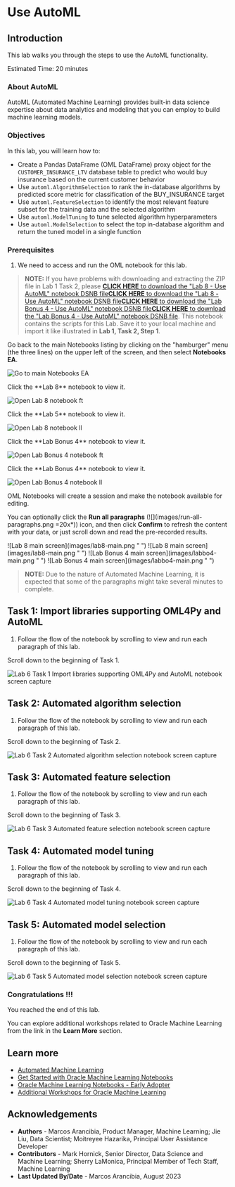 # Use AutoML

## Introduction

This lab walks you through the steps to use the AutoML functionality.

Estimated Time: 20 minutes

### About AutoML
AutoML (Automated Machine Learning) provides built-in data science expertise about data analytics and modeling that you can employ to build machine learning models.

### Objectives

In this lab, you will learn how to:
* Create a Pandas DataFrame (OML DataFrame) proxy object for the `CUSTOMER_INSURANCE_LTV` database table to predict who would buy insurance based on the current customer behavior
* Use `automl.AlgorithmSelection` to rank the in-database algorithms by predicted score metric for classification of the BUY_INSURANCE target
* Use `automl.FeatureSelection` to identify the most relevant feature subset for the training data and the selected algorithm
* Use `automl.ModelTuning` to tune selected algorithm hyperparameters
* Use `automl.ModelSelection` to select the top in-database algorithm and return the tuned model in a single function

### Prerequisites

1. We need to access and run the OML notebook for this lab.

 > **NOTE:** If you have problems with downloading and extracting the ZIP file in Lab 1 Task 2, please 
 <if type="freetier">[**CLICK HERE** to download the "Lab 8 - Use AutoML" notebook DSNB file](<./../notebooks/Lab 8 - Use AutoML.dsnb?download=1>)</if><if type="livelabs">[**CLICK HERE** to download the "Lab 8 - Use AutoML" notebook DSNB file](<./../notebooks/Lab 8 - Use AutoML.dsnb?download=1>)</if><if type="freetier-ocw23">[**CLICK HERE** to download the "Lab Bonus 4 - Use AutoML" notebook DSNB file](<./../notebooks/Lab Bonus 4 - Use AutoML.dsnb?download=1>)</if><if type="livelabs-ocw23">[**CLICK HERE** to download the "Lab Bonus 4 - Use AutoML" notebook DSNB file](<./../notebooks/Lab Bonus 4 - Use AutoML.dsnb?download=1>)</if>. This notebook contains the scripts for this Lab. Save it to your local machine and import it like illustrated in **Lab 1, Task 2, Step 1**.

   Go back to the main Notebooks listing by clicking on the "hamburger" menu (the three lines) on the upper left of the screen, and then select **Notebooks EA**. 
   
   ![Go to main Notebooks EA](images/go-back-to-notebooks.png " ")
   
   <if type="freetier">
   Click the **Lab 8** notebook to view it.

   ![Open Lab 8 notebook ft](images/click-on-lab8-ft.png " ") </if>
   
   <if type="livelabs">
   Click the **Lab 5** notebook to view it.

   ![Open Lab 8 notebook ll](images/click-on-lab8-ll.png " ") </if>
   
   <if type="freetier-ocw23">
   Click the **Lab Bonus 4** notebook to view it.

   ![Open Lab Bonus 4 notebook ft](images/click-on-labbo4-ft-ocw23.png " ") </if>
   
   <if type="livelabs-ocw23">
   Click the **Lab Bonus 4** notebook to view it.
   
   ![Open Lab Bonus 4 notebook ll](images/click-on-labbo4-ll-ocw23.png " ") </if>

   OML Notebooks will create a session and make the notebook available for editing.

   You can optionally click the **Run all paragraphs** (![](images/run-all-paragraphs.png =20x*)) icon, and then click **Confirm** to refresh the content with your data, or just scroll down and read the pre-recorded results.  

   <if type="freetier">
   ![Lab 8 main screen](images/lab8-main.png " ")
   </if>
   <if type="livelabs">
   ![Lab 8 main screen](images/lab8-main.png " ")
   </if>
   <if type="freetier-ocw23">
   ![Lab Bonus 4 main screen](images/labbo4-main.png " ")
   </if>
   <if type="livelabs-ocw23">
   ![Lab Bonus 4 main screen](images/labbo4-main.png " ")
   </if>

> **NOTE:** Due to the nature of Automated Machine Learning, it is expected that some of the paragraphs might take several minutes to complete.

## Task 1: Import libraries supporting OML4Py and AutoML

1. Follow the flow of the notebook by scrolling to view and run each paragraph of this lab.

Scroll down to the beginning of Task 1.

  ![Lab 6 Task 1 Import libraries supporting OML4Py and AutoML notebook screen capture](images/lab6-task1.png "Import libraries supporting OML4Py and AutoML notebook")

## Task 2: Automated algorithm selection
1. Follow the flow of the notebook by scrolling to view and run each paragraph of this lab.

Scroll down to the beginning of Task 2.

  ![Lab 6 Task 2 Automated algorithm selection notebook screen capture](images/lab6-task2.png "Automated algorithm selection")

## Task 3: Automated feature selection
1. Follow the flow of the notebook by scrolling to view and run each paragraph of this lab.

Scroll down to the beginning of Task 3.

  ![Lab 6 Task 3 Automated feature selection notebook screen capture](images/lab6-task3.png "Automated feature selection")


## Task 4: Automated model tuning
1. Follow the flow of the notebook by scrolling to view and run each paragraph of this lab.

Scroll down to the beginning of Task 4.

  ![Lab 6 Task 4 Automated model tuning notebook screen capture](images/lab6-task4.png "Automated model tuning")


## Task 5: Automated model selection
1. Follow the flow of the notebook by scrolling to view and run each paragraph of this lab.

Scroll down to the beginning of Task 5.

  ![Lab 6 Task 5 Automated model selection notebook screen capture](images/lab6-task5.png "Automated model selection")

### Congratulations !!!

You reached the end of this lab.  

You can explore additional workshops related to Oracle Machine Learning from the link in the **Learn More** section.  

## Learn more

* [Automated Machine Learning](https://docs.oracle.com/en/database/oracle/machine-learning/oml4py/1/mlpug/automatic-machine-learning.html#GUID-4B240E7A-1A8B-43B6-99A5-7FF86330805A)
* [Get Started with Oracle Machine Learning Notebooks](https://docs.oracle.com/en/database/oracle/machine-learning/oml-notebooks/)
* [Oracle Machine Learning Notebooks - Early Adopter](https://docs.oracle.com/en/database/oracle/machine-learning/oml-notebooks/omlug/get-started-notebooks-ea-data-analysis-and-data-visualization.html#GUID-B309C607-2232-43E2-B4A1-655DB295B90B)
* [Additional Workshops for Oracle Machine Learning](https://apexapps.oracle.com/pls/apex/dbpm/r/livelabs/livelabs-workshop-cards?c=y&p100_product=70)

## Acknowledgements
* **Authors** - Marcos Arancibia, Product Manager, Machine Learning; Jie Liu, Data Scientist; Moitreyee Hazarika, Principal User Assistance Developer
* **Contributors** -  Mark Hornick, Senior Director, Data Science and Machine Learning; Sherry LaMonica, Principal Member of Tech Staff, Machine Learning
* **Last Updated By/Date** - Marcos Arancibia, August 2023
